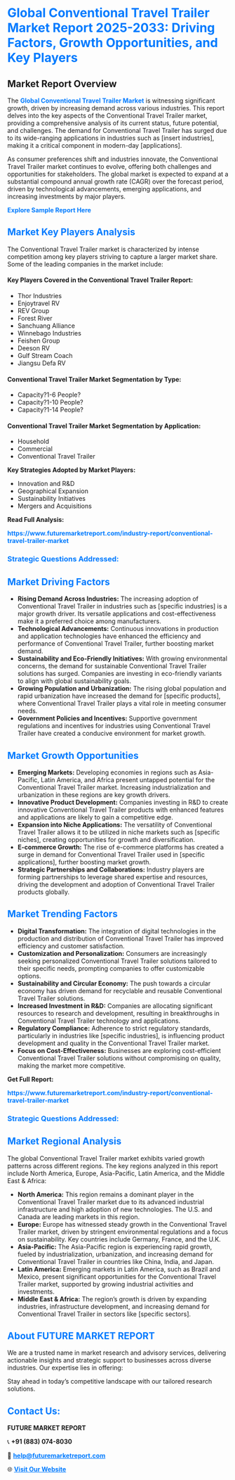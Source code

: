 <h1 style="color: #007BFF;">Global Conventional Travel Trailer Market Report 2025-2033: Driving Factors, Growth Opportunities, and Key Players</h1>

<section id="overview">
<h2>Market Report Overview</h2>
<p>The <a href="https://www.futuremarketreport.com/industry-report/conventional-travel-trailer-market" style="color: #007BFF; text-decoration: none;"><strong>Global Conventional Travel Trailer Market</strong></a> is witnessing significant growth, driven by increasing demand across various industries. This report delves into the key aspects of the Conventional Travel Trailer market, providing a comprehensive analysis of its current status, future potential, and challenges. The demand for Conventional Travel Trailer has surged due to its wide-ranging applications in industries such as [insert industries], making it a critical component in modern-day [applications].</p>
<p>As consumer preferences shift and industries innovate, the Conventional Travel Trailer market continues to evolve, offering both challenges and opportunities for stakeholders. The global market is expected to expand at a substantial compound annual growth rate (CAGR) over the forecast period, driven by technological advancements, emerging applications, and increasing investments by major players.</p>
</section>

<section id="overview">
<p><a href="https://www.futuremarketreport.com/request-sample/reportId=126076" style="color: #007BFF; text-decoration: none;"><strong>Explore Sample Report Here</strong></a></p>
</section>

<section id="key-players">
<h2 style="color: #007BFF;">Market Key Players Analysis</h2>
<p>The Conventional Travel Trailer market is characterized by intense competition among key players striving to capture a larger market share. Some of the leading companies in the market include:</p>
<h4>Key Players Covered in the Conventional Travel Trailer Report:</h4>
<ul><li>Thor Industries</li><li>Enjoytravel RV</li><li>REV Group</li><li>Forest River</li><li>Sanchuang Alliance</li><li>Winnebago Industries</li><li>Feishen Group</li><li>Deeson RV</li><li>Gulf Stream Coach</li><li>Jiangsu Defa RV</li></ul>
<h4>Conventional Travel Trailer Market Segmentation by Type:</h4>
<ul><li>Capacity?1-6 People?</li><li>Capacity?1-10 People?</li><li>Capacity?1-14 People?</li></ul>

<h4>Conventional Travel Trailer Market Segmentation by Application:</h4>
<ul><li>Household</li><li>Commercial</li><li>Conventional Travel Trailer</li></ul>
<p><strong>Key Strategies Adopted by Market Players:</strong></p>
<ul>
<li>Innovation and R&D</li>
<li>Geographical Expansion</li>
<li>Sustainability Initiatives</li>
<li>Mergers and Acquisitions</li>
</ul>
</section>

<section>
<p><strong>Read Full Analysis: </strong></p><a href="https://www.futuremarketreport.com/industry-report/conventional-travel-trailer-market" style="color: #007BFF; text-decoration: none;"><strong>https://www.futuremarketreport.com/industry-report/conventional-travel-trailer-market</strong></a>
<h3 style="color: #007BFF;">Strategic Questions Addressed:</h3>
</section>

<section id="driving-factors">
<h2 style="color: #007BFF;">Market Driving Factors</h2>
<ul>
<li><strong>Rising Demand Across Industries:</strong> The increasing adoption of Conventional Travel Trailer in industries such as [specific industries] is a major growth driver. Its versatile applications and cost-effectiveness make it a preferred choice among manufacturers.</li>
<li><strong>Technological Advancements:</strong> Continuous innovations in production and application technologies have enhanced the efficiency and performance of Conventional Travel Trailer, further boosting market demand.</li>
<li><strong>Sustainability and Eco-Friendly Initiatives:</strong> With growing environmental concerns, the demand for sustainable Conventional Travel Trailer solutions has surged. Companies are investing in eco-friendly variants to align with global sustainability goals.</li>
<li><strong>Growing Population and Urbanization:</strong> The rising global population and rapid urbanization have increased the demand for [specific products], where Conventional Travel Trailer plays a vital role in meeting consumer needs.</li>
<li><strong>Government Policies and Incentives:</strong> Supportive government regulations and incentives for industries using Conventional Travel Trailer have created a conducive environment for market growth.</li>
</ul>
</section>

<section id="growth-opportunities">
<h2 style="color: #007BFF;">Market Growth Opportunities</h2>
<ul>
<li><strong>Emerging Markets:</strong> Developing economies in regions such as Asia-Pacific, Latin America, and Africa present untapped potential for the Conventional Travel Trailer market. Increasing industrialization and urbanization in these regions are key growth drivers.</li>
<li><strong>Innovative Product Development:</strong> Companies investing in R&D to create innovative Conventional Travel Trailer products with enhanced features and applications are likely to gain a competitive edge.</li>
<li><strong>Expansion into Niche Applications:</strong> The versatility of Conventional Travel Trailer allows it to be utilized in niche markets such as [specific niches], creating opportunities for growth and diversification.</li>
<li><strong>E-commerce Growth:</strong> The rise of e-commerce platforms has created a surge in demand for Conventional Travel Trailer used in [specific applications], further boosting market growth.</li>
<li><strong>Strategic Partnerships and Collaborations:</strong> Industry players are forming partnerships to leverage shared expertise and resources, driving the development and adoption of Conventional Travel Trailer products globally.</li>
</ul>
</section>

<section id="trending-factors">
<h2 style="color: #007BFF;">Market Trending Factors</h2>
<ul>
<li><strong>Digital Transformation:</strong> The integration of digital technologies in the production and distribution of Conventional Travel Trailer has improved efficiency and customer satisfaction.</li>
<li><strong>Customization and Personalization:</strong> Consumers are increasingly seeking personalized Conventional Travel Trailer solutions tailored to their specific needs, prompting companies to offer customizable options.</li>
<li><strong>Sustainability and Circular Economy:</strong> The push towards a circular economy has driven demand for recyclable and reusable Conventional Travel Trailer solutions.</li>
<li><strong>Increased Investment in R&D:</strong> Companies are allocating significant resources to research and development, resulting in breakthroughs in Conventional Travel Trailer technology and applications.</li>
<li><strong>Regulatory Compliance:</strong> Adherence to strict regulatory standards, particularly in industries like [specific industries], is influencing product development and quality in the Conventional Travel Trailer market.</li>
<li><strong>Focus on Cost-Effectiveness:</strong> Businesses are exploring cost-efficient Conventional Travel Trailer solutions without compromising on quality, making the market more competitive.</li>
</ul>
</section>

<section>
<p><strong>Get Full Report: </strong></p><a href="https://www.futuremarketreport.com/industry-report/conventional-travel-trailer-market" style="color: #007BFF; text-decoration: none;"><strong>https://www.futuremarketreport.com/industry-report/conventional-travel-trailer-market</strong></a>
<h3 style="color: #007BFF;">Strategic Questions Addressed:</h3>
</section>


<section id="regional-analysis">
<h2 style="color: #007BFF;">Market Regional Analysis</h2>
<p>The global Conventional Travel Trailer market exhibits varied growth patterns across different regions. The key regions analyzed in this report include North America, Europe, Asia-Pacific, Latin America, and the Middle East & Africa:</p>
<ul>
<li><strong>North America:</strong> This region remains a dominant player in the Conventional Travel Trailer market due to its advanced industrial infrastructure and high adoption of new technologies. The U.S. and Canada are leading markets in this region.</li>
<li><strong>Europe:</strong> Europe has witnessed steady growth in the Conventional Travel Trailer market, driven by stringent environmental regulations and a focus on sustainability. Key countries include Germany, France, and the U.K.</li>
<li><strong>Asia-Pacific:</strong> The Asia-Pacific region is experiencing rapid growth, fueled by industrialization, urbanization, and increasing demand for Conventional Travel Trailer in countries like China, India, and Japan.</li>
<li><strong>Latin America:</strong> Emerging markets in Latin America, such as Brazil and Mexico, present significant opportunities for the Conventional Travel Trailer market, supported by growing industrial activities and investments.</li>
<li><strong>Middle East & Africa:</strong> The region’s growth is driven by expanding industries, infrastructure development, and increasing demand for Conventional Travel Trailer in sectors like [specific sectors].</li>
</ul>
</section>

<footer>
<h2 style="color: #007BFF;">About FUTURE MARKET REPORT</h2>
<p>We are a trusted name in market research and advisory services, delivering actionable insights and strategic support to businesses across diverse industries. Our expertise lies in offering:</p>

<p>Stay ahead in today’s competitive landscape with our tailored research solutions.</p>

<h2 style="color: #007BFF;">Contact Us:</h2>
<p><strong>FUTURE MARKET REPORT</strong></p>
<p>📞 <strong>+91 (883) 074-8030</strong></p>
<p>📧 <strong><a href="mailto:help@futuremarketreport.com" style="color: #007BFF;">help@futuremarketreport.com</a></strong></p>
<p>🌐 <strong><a href="https://www.futuremarketreport.com/" style="color: #007BFF;">Visit Our Website</a></strong></p>
</footer>